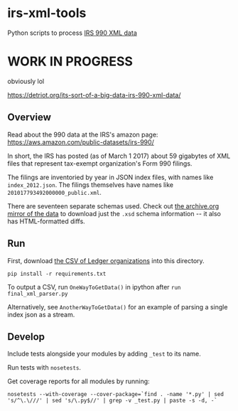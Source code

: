 # irs-xml-tools

Python scripts to process [IRS 990 XML data](https://aws.amazon.com/public-datasets/irs-990/)

# WORK IN PROGRESS

obviously lol

https://detriot.org/its-sort-of-a-big-data-irs-990-xml-data/

## Overview

Read about the 990 data at the IRS's amazon page: https://aws.amazon.com/public-datasets/irs-990/

In short, the IRS has posted (as of March 1 2017) about 59 gigabytes of XML files that represent tax-exempt organization's Form 990 filings.

The filings are inventoried by year in JSON index files, with names like `index_2012.json`. The filings themselves have names like `201017793492000000_public.xml`.

There are seventeen separate schemas used. Check out [the archive.org mirror of the data](https://archive.org/download/IRS990-efile) to download just the `.xsd` schema information -- it also has HTML-formatted diffs.

## Run

First, download [the CSV of Ledger organizations](https://data.detroitledger.org/sites/default/files/organizations.csv) into this directory.

```
pip install -r requirements.txt
```

To output a CSV, run `OneWayToGetData()` in ipython after `run final_xml_parser.py`

Alternatively, see `AnotherWayToGetData()` for an example of parsing a single index json as a stream.

## Develop

Include tests alongside your modules by adding `_test` to its name.

Run tests with `nosetests`.

Get coverage reports for all modules by running:

```
nosetests --with-coverage --cover-package=`find . -name '*.py' | sed 's/^\.\///' | sed 's/\.py$//' | grep -v _test.py | paste -s -d, -`
```
